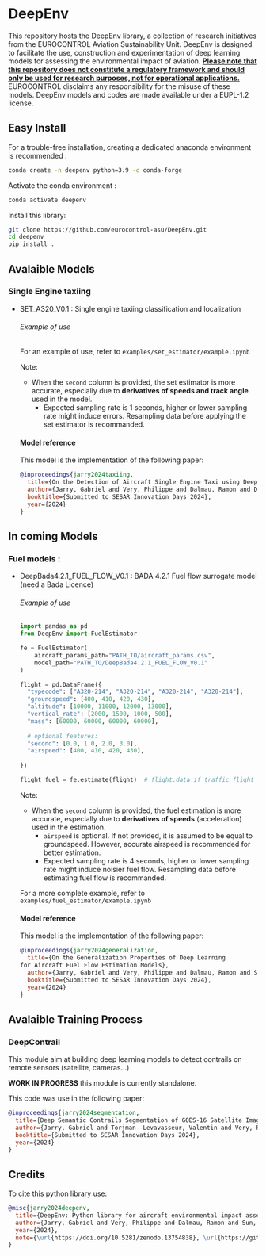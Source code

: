 <!--  <img src="https://github.com/JarryGabriel/DeepEnv/blob/main/logo.png" width="250">  -->
# DeepEnv
This repository hosts the DeepEnv library, a collection of research initiatives from the EUROCONTROL Aviation Sustainability Unit. DeepEnv is designed to facilitate the use, construction and experimentation of deep learning models for assessing the environmental impact of aviation. <ins>**Please note that this repository does not constitute a regulatory framework and should only be used for research purposes, not for operational applications.**</ins> EUROCONTROL disclaims any responsibility for the misuse of these models.  DeepEnv models and codes are made available under a EUPL-1.2 license.



## Easy Install

For a trouble-free installation, creating a dedicated anaconda environment is recommended :

```sh
conda create -n deepenv python=3.9 -c conda-forge
```

Activate the conda environment :

```sh
conda activate deepenv
```

Install this library:

```sh
git clone https://github.com/eurocontrol-asu/DeepEnv.git
cd deepenv
pip install .
```

## Avalaible Models

### Single Engine taxiing

- SET_A320_V0.1 : Single engine taxiing classification and localization

  ###### Example of use
  
  For an example of use, refer to `examples/set_estimator/example.ipynb`
  
  Note:
  
  - When the `second` column is provided, the set estimator is more accurate,
    especially due to **derivatives of speeds and track angle** used in the model.
    - Expected sampling rate is 1 seconds, higher or lower sampling rate might induce errors. Resampling data before applying the set estimator is recommanded.

  #### Model reference 
  
  This model is the implementation of the following paper: 
  ```bibtex
  @inproceedings{jarry2024taxiing,
    title={On the Detection of Aircraft Single Engine Taxi using Deep Learning Models},
    author={Jarry, Gabriel and Very, Philippe and Dalmau, Ramon and Delahaye, Daniel and Houndant, Arhtur},
    booktitle={Submitted to SESAR Innovation Days 2024},
    year={2024}
  }
  ```

## In coming Models

### Fuel models :


- DeepBada4.2.1_FUEL_FLOW_V0.1 : BADA 4.2.1 Fuel flow surrogate model (need a Bada Licence)
  ###### Example of use
  
  ```python
  import pandas as pd
  from DeepEnv import FuelEstimator
  
  fe = FuelEstimator(
      aircraft_params_path="PATH_TO/aircraft_params.csv",
      model_path="PATH_TO/DeepBada4.2.1_FUEL_FLOW_V0.1"
  )
  
  flight = pd.DataFrame({
    "typecode": ["A320-214", "A320-214", "A320-214", "A320-214"],
    "groundspeed": [400, 410, 420, 430],
    "altitude": [10000, 11000, 12000, 13000],
    "vertical_rate": [2000, 1500, 1000, 500],
    "mass": [60000, 60000, 60000, 60000],
    
    # optional features:
    "second": [0.0, 1.0, 2.0, 3.0],
    "airspeed": [400, 410, 420, 430],
    
  })
  
  flight_fuel = fe.estimate(flight)  # flight.data if traffic flight
  ```
  
  Note:
  
  - When the `second` column is provided, the fuel estimation is more accurate,
    especially due to **derivatives of speeds** (acceleration) used in the estimation.
    - `airspeed` is optional. If not provided, it is assumed to be equal
      to groundspeed. However, accurate airspeed is recommended for better estimation.
    - Expected sampling rate is 4 seconds, higher or lower sampling rate might induce noisier fuel flow. Resampling data before estimating fuel flow is recommanded.
  
  For a more complete example, refer to `examples/fuel_estimator/example.ipynb`

  #### Model reference 
  
  This model is the implementation of the following paper: 
  ```bibtex
  @inproceedings{jarry2024generalization,
    title={On the Generalization Properties of Deep Learning
  for Aircraft Fuel Flow Estimation Models},
    author={Jarry, Gabriel and Very, Philippe and Dalmau, Ramon and Sun, Junzi},
    booktitle={Submitted to SESAR Innovation Days 2024},
    year={2024}
  }
  ```


## Avalaible Training Process

### DeepContrail

  This module aim at building deep learning models to detect contrails on remote sensors (satellite, cameras...)

  **WORK IN PROGRESS** this module is currently standalone.

  This code was use in the following paper: 
  ```bibtex
  @inproceedings{jarry2024segmentation,
    title={Deep Semantic Contrails Segmentation of GOES-16 Satellite Images: An Hyperparameter Exploration},
    author={Jarry, Gabriel and Torjman--Levavasseur, Valentin and Very, Philippe and Heffar, Amine},
    booktitle={Submitted to SESAR Innovation Days 2024},
    year={2024}
  }
  ```


## Credits

To cite this python library use:

  ```bibtex
  @misc{jarry2024deepenv,
    title={DeepEnv: Python library for aircraft environmental impact assessment using Deep Learning},
    author={Jarry, Gabriel and Very, Philippe and Dalmau, Ramon and Sun, Junzi},
    year={2024},
    note={\url{https://doi.org/10.5281/zenodo.13754838}, \url{https://github.com/eurocontrol-asu/DeepEnv}}
  }
  ```






